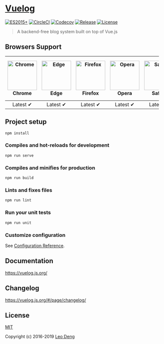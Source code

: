 # [Vuelog](https://vuelog.js.org/)

[![ES2015+](https://img.shields.io/badge/es-2015+-ff69b4.svg)](https://kangax.github.io/compat-table/es6/)
[![CircleCI](https://img.shields.io/circleci/project/myst729/Vuelog/master.svg)](https://circleci.com/gh/myst729/Vuelog/tree/master)
[![Codecov](https://img.shields.io/codecov/c/github/myst729/Vuelog/master.svg)](https://codecov.io/github/myst729/Vuelog)
[![Release](https://img.shields.io/github/release/myst729/Vuelog.svg)](https://github.com/myst729/Vuelog/releases/latest)
[![License](https://img.shields.io/badge/license-MIT-blue.svg)](https://github.com/myst729/Vuelog/blob/master/LICENSE)

> A backend-free blog system built on top of Vue.js


## Browsers Support

| <img src="https://myst729.github.io/assets/browsers/chrome_256x256.png" alt="Chrome" width="96" height="96"><br>Chrome | <img src="https://myst729.github.io/assets/browsers/edge_256x256.png" alt="Edge" width="96" height="96"><br>Edge | <img src="https://myst729.github.io/assets/browsers/firefox_256x256.png" alt="Firefox" width="96" height="96"><br>Firefox | <img src="https://myst729.github.io/assets/browsers/opera_256x256.png" alt="Opera" width="96" height="96"><br>Opera | <img src="https://myst729.github.io/assets/browsers/safari_256x256.png" alt="Safari" width="96" height="96"><br>Safari | <img src="https://myst729.github.io/assets/browsers/internet-explorer_256x256.png" alt="Internet Explorer" width="96" height="96"><br>Internet Explorer |
| :------: | :------: | :------: | :------: | :------: | :--: |
| Latest ✔ | Latest ✔ | Latest ✔ | Latest ✔ | Latest ✔ | 11 ✘ |


## Project setup
```
npm install
```

### Compiles and hot-reloads for development
```
npm run serve
```

### Compiles and minifies for production
```
npm run build
```

### Lints and fixes files
```
npm run lint
```

### Run your unit tests
```
npm run unit
```

### Customize configuration
See [Configuration Reference](https://cli.vuejs.org/config/).


## Documentation

https://vuelog.js.org/


## Changelog

https://vuelog.js.org/#/page/changelog/

## License

[MIT](http://opensource.org/licenses/MIT)

Copyright (c) 2016-2019 [Leo Deng](https://myst729.github.io/)

